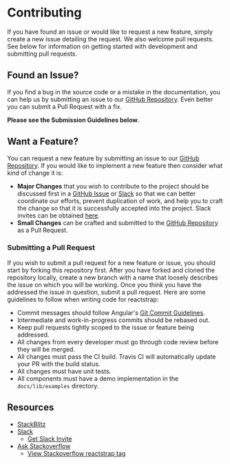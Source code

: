 # Contributing

If you have found an issue or would like to request a new feature, simply create a new issue detailing the request. We also welcome pull requests. See below for information on getting started with development and submitting pull requests.

## Found an Issue?
If you find a bug in the source code or a mistake in the documentation, you can help us by
submitting an issue to our [GitHub Repository](https://github.com/reactstrap/reactstrap/issues/new). Even better you can submit a Pull Request
with a fix.

**Please see the Submission Guidelines below**.

## Want a Feature?

You can request a new feature by submitting an issue to our [GitHub Repository](https://github.com/reactstrap/reactstrap/issues/new). If you
would like to implement a new feature then consider what kind of change it is:

* **Major Changes** that you wish to contribute to the project should be discussed first in a [GitHub Issue](https://github.com/reactstrap/reactstrap/issues/new) or [Slack](https://reactstrap.slack.com) so that we can better coordinate our efforts, prevent
duplication of work, and help you to craft the change so that it is successfully accepted into the
project. Slack invites can be obtained [here](https://reactstrap.herokuapp.com/).
* **Small Changes** can be crafted and submitted to the [GitHub Repository](https://github.com/reactstrap/reactstrap) as a Pull Request.

### Submitting a Pull Request

If you wish to submit a pull request for a new feature or issue, you should start by forking this repository first. After you have forked and cloned the repository locally, create a new branch with a name that loosely describes the issue on which you will be working. Once you think you have the addressed the issue in question, submit a pull request. Here are some guidelines to follow when writing code for reactstrap:

- Commit messages should follow Angular's [Git Commit Guidelines](https://github.com/angular/angular.js/blob/master/CONTRIBUTING.md#-git-commit-guidelines).
- Intermediate and work-in-progress commits should be rebased out.
- Keep pull requests tightly scoped to the issue or feature being addressed.
- All changes from every developer must go through code review before they will be merged.
- All changes must pass the CI build. Travis CI will automatically update your PR with the build status.
- All changes must have unit tests.
- All components must have a demo implementation in the `docs/lib/examples` directory.

## Resources

- [StackBlitz](https://stackblitz.com/edit/reactstrap?file=Example.js)
- [Slack](https://reactstrap.slack.com)
  - [Get Slack Invite](https://reactstrap.herokuapp.com/)
- [Ask Stackoverflow](http://stackoverflow.com/questions/ask?tags=reactstrap+react)
  - [View Stackoverflow reactstrap tag](http://stackoverflow.com/questions/tagged/reactstrap)
